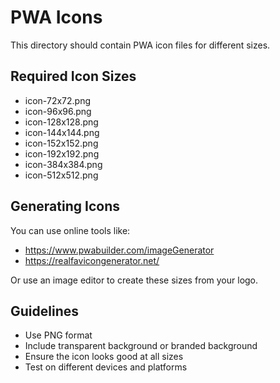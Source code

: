 # PWA Icons

This directory should contain PWA icon files for different sizes.

## Required Icon Sizes

- icon-72x72.png
- icon-96x96.png
- icon-128x128.png
- icon-144x144.png
- icon-152x152.png
- icon-192x192.png
- icon-384x384.png
- icon-512x512.png

## Generating Icons

You can use online tools like:
- https://www.pwabuilder.com/imageGenerator
- https://realfavicongenerator.net/

Or use an image editor to create these sizes from your logo.

## Guidelines

- Use PNG format
- Include transparent background or branded background
- Ensure the icon looks good at all sizes
- Test on different devices and platforms

